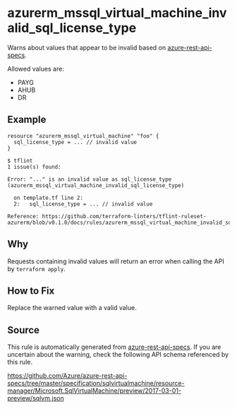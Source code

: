 <!--- This file generated by `tools/apispec-rule-gen/main.go`. DO NOT EDIT --->

# azurerm_mssql_virtual_machine_invalid_sql_license_type

Warns about values that appear to be invalid based on [azure-rest-api-specs](https://github.com/Azure/azure-rest-api-specs).

Allowed values are:
- PAYG
- AHUB
- DR

## Example

```hcl
resource "azurerm_mssql_virtual_machine" "foo" {
  sql_license_type = ... // invalid value
}
```

```
$ tflint
1 issue(s) found:

Error: "..." is an invalid value as sql_license_type (azurerm_mssql_virtual_machine_invalid_sql_license_type)

  on template.tf line 2:
  2:   sql_license_type = ... // invalid value

Reference: https://github.com/terraform-linters/tflint-ruleset-azurerm/blob/v0.1.0/docs/rules/azurerm_mssql_virtual_machine_invalid_sql_license_type.md

```

## Why

Requests containing invalid values will return an error when calling the API by `terraform apply`.

## How to Fix

Replace the warned value with a valid value.

## Source

This rule is automatically generated from [azure-rest-api-specs](https://github.com/Azure/azure-rest-api-specs). If you are uncertain about the warning, check the following API schema referenced by this rule.

https://github.com/Azure/azure-rest-api-specs/tree/master/specification/sqlvirtualmachine/resource-manager/Microsoft.SqlVirtualMachine/preview/2017-03-01-preview/sqlvm.json
